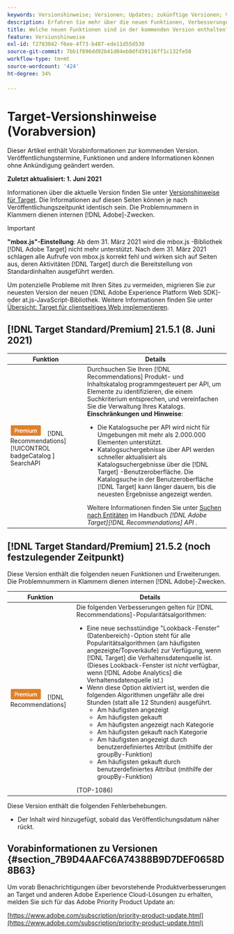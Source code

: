 ```yaml
---
keywords: Versionshinweise; Versionen; Updates; zukünftige Versionen; Verbesserungen; neue Funktionen; Fehlerbehebungen; Updates; Vorabversion
description: Erfahren Sie mehr über die neuen Funktionen, Verbesserungen und Fehlerbehebungen in der kommenden Version von Adobe Target sowie in den zugehörigen SDKs, APIs und JavaScript-Bibliotheken.
title: Welche neuen Funktionen sind in der kommenden Version enthalten?
feature: Versionshinweise
exl-id: f2783042-f6ee-4f73-b487-ede11d55d530
source-git-commit: 7bb1f896dd92b41d04eb0dfd39116ff1c132fe50
workflow-type: tm+mt
source-wordcount: '424'
ht-degree: 34%

---
```


# Target-Versionshinweise (Vorabversion)

Dieser Artikel enthält Vorabinformationen zur kommenden Version. Veröffentlichungstermine, Funktionen und andere Informationen können ohne Ankündigung geändert werden.

**Zuletzt aktualisiert: 1. Juni 2021**

Informationen über die aktuelle Version finden Sie unter [Versionshinweise für Target](release-notes.md). Die Informationen auf diesen Seiten können je nach Veröffentlichungszeitpunkt identisch sein. Die Problemnummern in Klammern dienen internen [!DNL Adobe]-Zwecken.

>[!IMPORTANT]
>
>**&quot;mbox.js&quot;-Einstellung**: Ab dem 31. März 2021 wird die mbox.js -Bibliothek  [!DNL Adobe Target] nicht mehr unterstützt. Nach dem 31. März 2021 schlagen alle Aufrufe von mbox.js korrekt fehl und wirken sich auf Seiten aus, deren Aktivitäten [!DNL Target] durch die Bereitstellung von Standardinhalten ausgeführt werden.
>
>Um potenzielle Probleme mit Ihren Sites zu vermeiden, migrieren Sie zur neuesten Version der neuen [!DNL Adobe Experience Platform Web SDK]- oder at.js-JavaScript-Bibliothek. Weitere Informationen finden Sie unter [Übersicht: Target für clientseitiges Web implementieren](/help/c-implementing-target/c-implementing-target-for-client-side-web/implement-target-for-client-side-web.md).

## [!DNL Target Standard/Premium] 21.5.1 (8. Juni 2021)

| Funktion | Details |
| --- | --- |
| ![Premium ](/help/assets/premium.png) [!DNL Recommendations] [!UICONTROL badgeCatalog ] SearchAPI | Durchsuchen Sie Ihren [!DNL Recommendations] Produkt- und Inhaltskatalog programmgesteuert per API, um Elemente zu identifizieren, die einem Suchkriterium entsprechen, und vereinfachen Sie die Verwaltung Ihres Katalogs.<br>**Einschränkungen und Hinweise**:<ul><li>Die Katalogsuche per API wird nicht für Umgebungen mit mehr als 2.000.000 Elementen unterstützt.</li><li>Katalogsuchergebnisse über API werden schneller aktualisiert als Katalogsuchergebnisse über die [!DNL Target] -Benutzeroberfläche. Die Katalogsuche in der Benutzeroberfläche [!DNL Target] kann länger dauern, bis die neuesten Ergebnisse angezeigt werden.</li></ul>Weitere Informationen finden Sie unter [Suchen nach Entitäten](http://developers.adobetarget.com/api/recommendations/#tag/Searching-Entities) im Handbuch *[!DNL Adobe Target][!DNL Recommendations] API* . |

## [!DNL Target Standard/Premium] 21.5.2 (noch festzulegender Zeitpunkt)

Diese Version enthält die folgenden neuen Funktionen und Erweiterungen. Die Problemnummern in Klammern dienen internen [!DNL Adobe]-Zwecken.

| Funktion | Details |
| --- | --- |
| ![Premium](/help/assets/premium.png) [!DNL Recommendations] | Die folgenden Verbesserungen gelten für [!DNL Recommendations]-Popularitätsalgorithmen:<ul><li>Eine neue sechsstündige &quot;Lookback-Fenster&quot;(Datenbereich)-Option steht für alle Popularitätsalgorithmen (am häufigsten angezeigte/Topverkäufe) zur Verfügung, wenn [!DNL Target] die Verhaltensdatenquelle ist. (Dieses Lookback-Fenster ist *nicht* verfügbar, wenn [!DNL Adobe Analytics] die Verhaltensdatenquelle ist.)</li><li>Wenn diese Option aktiviert ist, werden die folgenden Algorithmen ungefähr alle drei Stunden (statt alle 12 Stunden) ausgeführt.<ul><li>Am häufigsten angezeigt</li><li>Am häufigsten gekauft</li><li>Am häufigsten angezeigt nach Kategorie</li><li>Am häufigsten gekauft nach Kategorie</li><li>Am häufigsten angezeigt durch benutzerdefiniertes Attribut (mithilfe der groupBy-Funktion)</li><li>Am häufigsten gekauft durch benutzerdefiniertes Attribut (mithilfe der groupBy-Funktion)</li></ul></ul>(TOP-1086) |

Diese Version enthält die folgenden Fehlerbehebungen.

* Der Inhalt wird hinzugefügt, sobald das Veröffentlichungsdatum näher rückt.

## Vorabinformationen zu Versionen {#section_7B9D4AAFC6A74388B9D7DEF0658D8B63}

Um vorab Benachrichtigungen über bevorstehende Produktverbesserungen an Target und anderen Adobe Experience Cloud-Lösungen zu erhalten, melden Sie sich für das Adobe Priority Product Update an:

[https://www.adobe.com/subscription/priority-product-update.html](https://www.adobe.com/subscription/priority-product-update.html)
